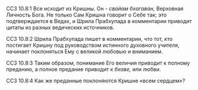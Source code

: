 ССЗ 10.8:1	Все исходит из Кришны. Он - _свайам бхагаван,_ Верховная Личность Бога. Не только Сам Кришна говорит о Себе так; это подтверждается в Ведах, и Шрила Прабхупада в комментарии приводит цитаты из разных ведических источников.

ССЗ 10.8:2	Шрила Прабхупада пишет в комментарии, что тот, кто постигает Кришну под руководством истинного духовного учителя, начинает поклоняться Ему с великой любовью и вниманием.

ССЗ 10.8:3	Таким образом, понимание Его величия приводит к полному преданию, а полное предание приводит к _бхаве,_ или любви.

ССЗ 10.8:4	Как же преданные поклоняются Кришне «всем сердцем»?
